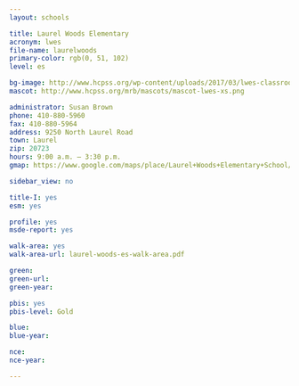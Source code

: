 ```yaml
---
layout: schools

title: Laurel Woods Elementary
acronym: lwes
file-name: laurelwoods
primary-color: rgb(0, 51, 102)
level: es

bg-image: http://www.hcpss.org/wp-content/uploads/2017/03/lwes-classroom-teach-group.jpg
mascot: http://www.hcpss.org/mrb/mascots/mascot-lwes-xs.png

administrator: Susan Brown
phone: 410-880-5960
fax: 410-880-5964
address: 9250 North Laurel Road
town: Laurel
zip: 20723
hours: 9:00 a.m. – 3:30 p.m.
gmap: https://www.google.com/maps/place/Laurel+Woods+Elementary+School/@39.1177367,-76.8448679,16.57z/data=!4m2!3m1!1s0x89b7dd9bdefcd06d:0x57165b6f87a02f7c?hl=en

sidebar_view: no

title-I: yes
esm: yes

profile: yes
msde-report: yes 

walk-area: yes
walk-area-url: laurel-woods-es-walk-area.pdf

green:
green-url:
green-year:

pbis: yes
pbis-level: Gold

blue: 
blue-year:

nce:
nce-year:

---
```

